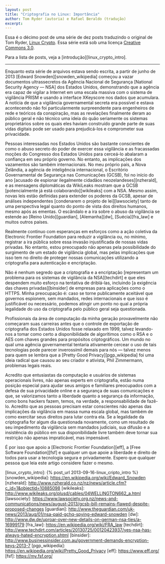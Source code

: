 ```yaml
---
layout: post
title: "Criptografia no Linux: Importância"
author: Tom Ryder (autoria) e Rafael Beraldo (tradução)
excerpt:
---
```


Essa é o décimo post de uma série de dez posts traduzindo o original de Tom
Ryder, [Linux Crypto][linux_crypto]. Essa série está sob uma licença [Creative
Commons 3.0][cc].

Para a lista de posts, veja a [introdução][linux_crypto_intro].

---

Enquanto esta série de arquivos estava sendo escrita, a partir de junho de 2013
[Edward Snowden][snowden_wikipedia] começou a vazar documentos ultrassecretos
da Agência Nacional de Segurança [National Security Agency — NSA] dos Estados
Unidos, demonstrando que a agência era capaz de vigilar a Internet em uma
escala massiva com o sistema de vigilância PRISM e usando a interface XKeyscore
nos dados que acumulara. A notícia de que a vigilância governamental secreta
era possível e estava acontecendo não foi particularmente surpreendente para
engenheiros de rede e teóricos da conspiração, mas as revelações finalmente
deram ao público geral e não técnico uma ideia do quão seriamente os sistemas
proprietários sobre os quais eles haviam construído grande parte de suas vidas
digitais pode ser usado para prejudicá-los e comprometer sua privacidade.

Pessoas interessadas nos Estados Unidos são bastante conscientes de como o
abuso secreto do poder de exercer essa vigilância e as fracassadas moções do
Congresso dos Estados Unidos para cerceá-lo abalaram a confiança em seu próprio
governo. No entanto, as implicações dos vazamentos são também internacionais.
No meu próprio país, a Nova Zelândia, a agência de inteligência internacional,
o Escritório Governamental de Segurança nas Comunicações (GCSB), foi no início
do ano [acusado de espionar ilegalmente cidadãos neozelandeses][nzherald], e as
mensagens diplomáticas da WikiLeaks mostram que a GCSB [potencialmente já está
colaborando][wikileaks] com a NSA. Mesmo assim, novas leis estão definidas para
extender os poderes da GCSB, apesar de análises independentes [condenarem o
projeto de lei][lawsociety] tanto de uma perspectiva legal quanto do ponto de
vista dos direitos humanos, mesmo após as ementas. O escândalo e a ira sobre o
abuso da vigilância se estende ao [Reino Unido][guardian], [Alemanha][dw],
[Suécia][fra_law] e muitos outros países.

Realmente continuo com esperanças em esforços como a ação coletiva da
Electronic Frontier Foundation para reduzir a vigilância ou, no mínimo,
registrar a ira pública sobre essa invasão injustificada de nossas vidas
privadas. No entanto, estou preocupado não apenas pela possibilidade do
surgimento de um estado de vigilância global, mas pelas implicações que isso
tem no direito de proteger nossas comunicações utilizando a criptografia para
autenticação e encriptação.

Não é nenhum segredo que a criptografia e a encriptação [representam um
problema para os sistemas de vigilância da NSA][techdirt] e que eles despendem
muito esforço na tentativa de driblá-las, incluindo [a exigência das chaves
privadas][binsider] de empresas para aplicações como o HTTPS. Minha preocupação
é: caso se torne publicamente aceitável que governos espionem, sem mandados,
redes internacionais e que isso é justificável ou necessário, podemos atingir
um ponto no qual a própria legalidade do uso da criptografia pelo público geral
seja questionada.

Profissionais da área de computação da minha geração provavelmente não
começaram suas carreiras antes que o controle de exportação de criptografia dos
Estados Unidos fosse relaxado em 1999, talvez levando-nos a tomar como certo a
disponibilidade de algorítimos como o RSA e o AES com chaves grandes para
propósitos criptográficos. Um mundo no qual uma agência governamental tentaria
ativamente cercear o uso de tais tecnologias pode parecer inverossímil demais
para nós — talvez menos para quem se lembra que a [Pretty Good
Privacy][pgp_wikipedia] foi uma ideia radical que causou ao seu criador e
ativista, Phil Zimmermann, problemas legais reais.

Acredito que entusiastas da computação e usuários de sistemas operacionais
livres, não apenas experts em criptografia, estão numa posição especial para
ajudar seus amigos e familiares preocupados com a defesa de sua privacidade
online e a segurança de suas comunicações e que, se valorizamos tanto a
liberdade quanto a segurança da informação, como bons hackers fazem, temos, na
verdade, a responsabilidade de fazê-lo. Acredito que as pessoas precisam estar
conscientes não apenas das implicações da vigilância em massa numa escala
global, mas também de como exercitar seus direitos para lutar contra ela. Se a
legalidade da criptografia for algum dia questionada novamente, como um
resultado de seu impedimento da vigilância sem mandados judiciais, sua difusão
e a insistência do público em sua disponibilidade livre também deve tornar sua
restrição não apenas impraticável, mas impensável.

É por isso que apoio a [Electronic Frontier Foundation][eff], a [Free Software
Foundation][fsf] e qualquer um que apoie a liberdade e direito de todos para
usar a tecnologia segura e privadamente. Espero que qualquer pessoa que leia
este artigo considere fazer o mesmo.

[linux_crypto]: http://blog.sanctum.geek.nz/series/linux-crypto/
[cc]: http://creativecommons.org/licenses/by-nc-sa/3.0/
[linux_crypto_intro]: {% post_url 2013-09-16-linux_cripto_intro %}
[snowden_wikipedia]: https://en.wikipedia.org/wiki/Edward_Snowden
[nzherald]: http://www.nzherald.co.nz/nz/news/article.cfm?c_id=1&objectid=10885098
[wikileaks]: http://www.wikileaks.org/plusd/cables/04WELLINGTON662_a.html
[lawsociety]: https://www.lawsociety.org.nz/news-and-communications/news/august-2013/gcsb-bill-remains-flawed-despite-proposed-changes
[guardian]: http://www.theguardian.com/uk-news/2013/aug/01/nsa-paid-gchq-spying-edward-snowden
[dw]: http://www.dw.de/uproar-over-new-details-on-german-nsa-ties/a-16999179
[fra_law]: https://en.wikipedia.org/wiki/FRA_law
[techdirt]: http://www.techdirt.com/articles/20130725/00120423937/yes-nsa-has-always-hated-encryption.shtml
[binsider]: http://www.businessinsider.com.au/government-demands-encryption-keys-2013-7
[pgp_wikipedia]: https://en.wikipedia.org/wiki/Pretty_Good_Privacy
[eff]: https://www.eff.org/
[fsf]: https://my.fsf.org/
